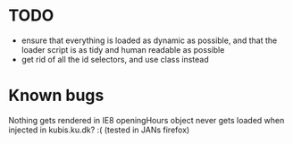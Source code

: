 TODO
====
* ensure that everything is loaded as dynamic as possible, and that the loader script is as tidy and human readable as possible
* get rid of all the id selectors, and use class instead

Known bugs
==========
Nothing gets rendered in IE8
openingHours object never gets loaded when injected in kubis.ku.dk? :( (tested in JANs firefox)

